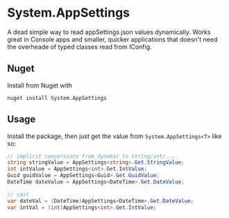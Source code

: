 # System.AppSettings

A dead simple way to read appSettings.json values
dynamically. Works great in Console apps and 
smaller, quicker applications that doesn't need 
the overheade of typed classes read from 
IConfig.

## Nuget

Install from Nuget with

``` 
nuget install System.AppSettings
```

## Usage

Install the package, then just get the value
from `System.AppSettings<T>` like so:

``` csharp
// implicit conversions from dynamic to string/int/...
string stringValue = AppSettings<string>.Get.StringValue;
int intValue = AppSettings<int>.Get.IntValue;
Guid guidValue = AppSettings<Guid>.Get.GuidValue;
DateTime dateValue = AppSettings<DateTime>.Get.DateValue;

// cast
var dateVal = (DateTime)AppSettings<DateTime>.Get.DateValue;
var intVal = (int)AppSettings<int>.Get.IntValue;
```
